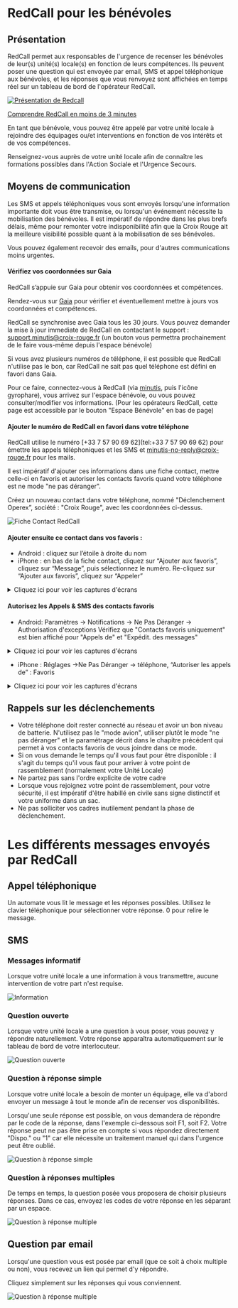 # RedCall pour les bénévoles

## Présentation

RedCall permet aux responsables de l'urgence de recenser les bénévoles de leur(s) unité(s) locale(s) en fonction de leurs compétences. 
Ils peuvent poser une question qui est envoyée par email, SMS et appel téléphonique aux bénévoles, et les réponses que vous renvoyez sont affichées en temps réel sur un tableau de bord de l'opérateur RedCall.

[![Présentation de Redcall](https://img.youtube.com/vi/0g8YDprUqg8/0.jpg)](https://www.youtube.com/watch?v=0g8YDprUqg8)

[Comprendre RedCall en moins de 3 minutes](https://www.youtube.com/watch?v=0g8YDprUqg8)

En tant que bénévole, vous pouvez être appelé par votre unité locale à rejoindre des équipages ou/et interventions en fonction de vos intérêts et de vos compétences.

Renseignez-vous auprès de votre unité locale afin de connaître les formations possibles dans l'Action Sociale et l'Urgence Secours.

## Moyens de communication

Les SMS et appels téléphoniques vous sont envoyés lorsqu'une information importante doit vous être transmise, ou lorsqu'un événement nécessite la mobilisation des bénévoles.
Il est impératif de répondre dans les plus brefs délais, même pour remonter votre indisponibilité afin que la Croix Rouge ait la meilleure visibilité possible quant à la mobilisation de ses bénévoles.
 
Vous pouvez également recevoir des emails, pour d'autres communications moins urgentes.

#### Vérifiez vos coordonnées sur Gaia

RedCall s’appuie sur Gaia pour obtenir vos coordonnées et compétences.

Rendez-vous sur [Gaia](https://gaia.croix-rouge.fr) pour vérifier et éventuellement mettre à jours vos coordonnées et compétences.

RedCall se synchronise avec Gaia tous les 30 jours. Vous pouvez demander la mise à jour immediate de RedCall en contactant le support : [support.minutis@croix-rouge.fr](support.minutis@croix-rouge.fr) (un bouton vous permettra prochainement de le faire vous-même depuis l'espace bénévole)

Si vous avez plusieurs numéros de téléphone, il est possible que RedCall n'utilise pas le bon, car RedCall ne sait pas quel téléphone est défini en favori dans Gaia.

Pour ce faire, connectez-vous à RedCall (via [minutis](https://minutis.croix-rouge.fr), puis l'icône gyrophare), vous arrivez sur l'espace bénévole, ou vous pouvez consulter/modifier vos informations.
(Pour les opérateurs RedCall, cette page est accessible par le bouton "Espace Bénévole" en bas de page)

#### Ajouter le numéro de RedCall en favori dans votre téléphone

RedCall utilise le numéro [+33 7 57 90 69 62](tel:+33 7 57 90 69 62) pour émettre les appels téléphoniques et les SMS
et [minutis-no-reply@croix-rouge.fr](mailto:minutis-no-reply@croix-rouge.fr) pour les mails.

Il est impératif d'ajouter ces informations dans une fiche contact, mettre celle-ci en favoris et autoriser les contacts favoris quand votre téléphone est ne mode "ne pas déranger".

Créez un nouveau contact dans votre téléphone, nommé "Déclenchement Operex”, société : "Croix Rouge", avec les coordonnées ci-dessus.

![Fiche Contact RedCall](10-fiche-contact-redcall.jpg)

#### Ajouter ensuite ce contact dans vos favoris :
 * Android : cliquez sur l’étoile à droite du nom
 * iPhone : en bas de la fiche contact, cliquez sur “Ajouter aux favoris”, cliquez sur “Message”, puis sélectionnez le numéro. Re-cliquez sur “Ajouter aux favoris”, cliquez sur “Appeler”

<details>
  <summary>Cliquez ici pour voir les captures d'écrans</summary>

![Ajout en Favori étape 1](10-iphone-add-favorite.jpg)   

![Ajout en Favori étape 2](10-iphone-add-favorite-sms.jpg)

</details>

#### Autorisez les Appels & SMS des contacts favoris

 * Android: Paramètres -> Notifications -> Ne Pas Déranger -> Authorisation d'exceptions 
    Vérifiez que "Contacts favoris uniquement" est bien affiché pour "Appels de" et "Expédit. des messages"

<details>
  <summary>Cliquez ici pour voir les captures d'écrans</summary>

![Paramètres - iPhone - Ne Pas Déranger - 1](10-android-settings-1.jpg)

![Paramètres - iPhone - Ne Pas Déranger - 2](10-android-settings-2.jpg)

![Paramètres - iPhone - Ne Pas Déranger - 3](10-android-settings-3.jpg)

![Paramètres - iPhone - Ne Pas Déranger - 4](10-android-settings-4.jpg)

</details>

 * iPhone : Réglages ->Ne Pas Déranger -> téléphone, “Autoriser les appels de” : Favoris

<details>
  <summary>Cliquez ici pour voir les captures d'écrans</summary>

![Paramètres - iPhone - Ne Pas Déranger - 1](10-iphone-settings-1.jpg)

![Paramètres - iPhone - Ne Pas Déranger - 2](10-iphone-settings-2.jpg)

</details>

## Rappels sur les déclenchements

* Votre téléphone doit rester connecté au réseau et avoir un bon niveau de batterie. N'utilisez pas le "mode avion", utiliser plutôt le mode "ne pas déranger" et le paramétrage décrit dans le chapitre précédent qui permet à vos contacts favoris de vous joindre dans ce mode.
* Si on vous demande le temps qu'il vous faut pour être disponible : il s'agit du temps qu'il vous faut pour arriver à votre point de rassemblement (normalement votre Unité Locale)
* Ne partez pas sans l'ordre explicite de votre cadre
* Lorsque vous rejoignez votre point de rassemblement, pour votre sécurité, il est impératif d'être habillé en civile sans signe distinctif et votre uniforme dans un sac.
* Ne pas solliciter vos cadres inutilement pendant la phase de déclenchement.

# Les différents messages envoyés par RedCall

## Appel téléphonique

Un automate vous lit le message et les réponses possibles.
Utilisez le clavier téléphonique pour sélectionner votre réponse. 0 pour relire le message.

## SMS

### Messages informatif

Lorsque votre unité locale a une information à vous transmettre, aucune intervention de votre part n'est requise.

![Information](10-sms-info.png)

### Question ouverte

Lorsque votre unité locale a une question à vous poser, vous pouvez y répondre naturellement. Votre réponse apparaîtra automatiquement sur le tableau de bord de votre interlocuteur.

![Question ouverte](10-sms-ouvert.png)

### Question à réponse simple

Lorsque votre unité locale a besoin de monter un équipage, elle va d'abord envoyer un message à tout le monde afin de recenser vos disponibilités. 

Lorsqu'une seule réponse est possible, on vous demandera de répondre par le code de la réponse, dans l'exemple ci-dessous soit F1, soit F2. Votre réponse peut ne pas être prise en compte si vous répondez directement "Dispo." ou "1" car elle nécessite un traitement manuel qui dans l'urgence peut être oublié.

![Question à réponse simple](10-sms-simple.png)

### Question à réponses multiples

De temps en temps, la question posée vous proposera de choisir plusieurs réponses. Dans ce cas, envoyez les codes de votre réponse en les séparant par un espace.

![Question à réponse multiple](10-sms-multi.png)

## Question par email

Lorsqu'une question vous est posée par email (que ce soit à choix multiple ou non), vous recevez un lien qui permet d'y répondre.

Cliquez simplement sur les réponses qui vous conviennent.

![Question à réponse multiple](10-email-multi.png)

